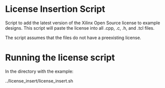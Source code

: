 License Insertion Script
========================

Script to add the latest version of the Xilinx Open Source license to example designs.
This script will paste the license into all .cpp, .c, .h, and .tcl files.

The script assumes that the files do not have a preexisting license.

Running the license script
====================================
In the directory with the example:

../license_insert/license_insert.sh
